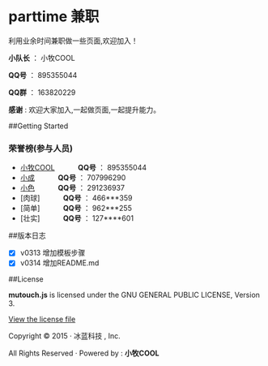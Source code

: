 # parttime 兼职

利用业余时间兼职做一些页面,欢迎加入！

**小队长** ： 小牧COOL

**QQ号** ： 895355044

**QQ群** ： 163820229

**感谢** : 欢迎大家加入,一起做页面,一起提升能力。

##Getting Started
### 荣誉榜(参与人员)
- [小牧COOL](https://github.com/XiaoMuCOOL/) 　　　**QQ号** ： 895355044
- [小成](https://github.com/xiaochenggit/) 　　　**QQ号** ： 707996290
- [小色](https://github.com/kehuayuan/) 　　　**QQ号** ： 291236937
- [肉球] 　　　**QQ号** ： 466***359
- [简单] 　　　**QQ号** ： 962***255
- [壮实] 　　　**QQ号** ： 127****601

##版本日志
- [X] v0313 增加模板步骤
- [X] v0314 增加README.md

##License

**mutouch.js** is licensed under the GNU GENERAL PUBLIC LICENSE, Version 3. 

[View the license file](https://github.com/XiaoMuCOOL/mutouch/blob/master/LICENSE)

Copyright © 2015 · 冰蓝科技 , Inc. 

All Rights Reserved · Powered by : **小牧COOL**